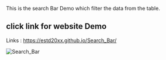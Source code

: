This is the search Bar Demo which filter the data from the table.
 
 ## click link for website Demo
Links : https://estd20xx.github.io/Search_Bar/

![Search_Bar](https://user-images.githubusercontent.com/87481819/158488823-f6115e85-79fe-4472-9e7b-8004455691bf.jpeg)

